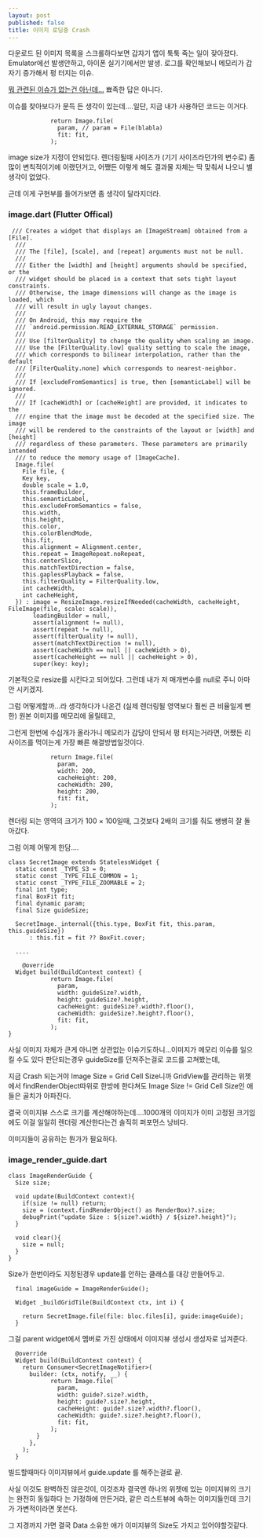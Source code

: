 ```yaml
---
layout: post
published: false
title: 이미지 로딩중 Crash
---
```

다운로드 된 이미지 목록을 스크롤하다보면 갑자기 앱이 툭툭 죽는 일이 잦아졌다.
Emulator에선 발생안하고, 아이폰 실기기에서만 발생.
로그를 확인해보니 메모리가 갑자기 증가해서 펑 터지는 이슈.

[뭐 관련된 이슈가 없는건 아닌데...](https://github.com/flutter/flutter/issues/32143) 뾰족한 답은 아니다.

이슈를 찾아보다가 문득 든 생각이 있는데....일단, 지금 내가 사용하던 코드는 이거다.

```
            return Image.file(
              param, // param = File(blabla)
              fit: fit,
            );
```

image size가 지정이 안되있다. 렌더링될때 사이즈가 (기기 사이즈라던가의 변수로) 좀 많이 변칙적이기에 이랬던거고, 어쨌든 이렇게 해도 결과물 자체는 딱 맞춰서 나오니 별 생각이 없었다.

근데 이게 구현부를 들어가보면 좀 생각이 달라지더라.

### image.dart (Flutter Offical)
```
 /// Creates a widget that displays an [ImageStream] obtained from a [File].
  ///
  /// The [file], [scale], and [repeat] arguments must not be null.
  ///
  /// Either the [width] and [height] arguments should be specified, or the
  /// widget should be placed in a context that sets tight layout constraints.
  /// Otherwise, the image dimensions will change as the image is loaded, which
  /// will result in ugly layout changes.
  ///
  /// On Android, this may require the
  /// `android.permission.READ_EXTERNAL_STORAGE` permission.
  ///
  /// Use [filterQuality] to change the quality when scaling an image.
  /// Use the [FilterQuality.low] quality setting to scale the image,
  /// which corresponds to bilinear interpolation, rather than the default
  /// [FilterQuality.none] which corresponds to nearest-neighbor.
  ///
  /// If [excludeFromSemantics] is true, then [semanticLabel] will be ignored.
  ///
  /// If [cacheWidth] or [cacheHeight] are provided, it indicates to the
  /// engine that the image must be decoded at the specified size. The image
  /// will be rendered to the constraints of the layout or [width] and [height]
  /// regardless of these parameters. These parameters are primarily intended
  /// to reduce the memory usage of [ImageCache].
  Image.file(
    File file, {
    Key key,
    double scale = 1.0,
    this.frameBuilder,
    this.semanticLabel,
    this.excludeFromSemantics = false,
    this.width,
    this.height,
    this.color,
    this.colorBlendMode,
    this.fit,
    this.alignment = Alignment.center,
    this.repeat = ImageRepeat.noRepeat,
    this.centerSlice,
    this.matchTextDirection = false,
    this.gaplessPlayback = false,
    this.filterQuality = FilterQuality.low,
    int cacheWidth,
    int cacheHeight,
  }) : image = ResizeImage.resizeIfNeeded(cacheWidth, cacheHeight, FileImage(file, scale: scale)),
       loadingBuilder = null,
       assert(alignment != null),
       assert(repeat != null),
       assert(filterQuality != null),
       assert(matchTextDirection != null),
       assert(cacheWidth == null || cacheWidth > 0),
       assert(cacheHeight == null || cacheHeight > 0),
       super(key: key);
```

기본적으로 resize를 시킨다고 되어있다. 그런데 내가 저 매개변수를 null로 주니 아마 안 시키겠지.

그럼 어떻게할까...라 생각하다가 나온건 (실제 렌더링될 영역보다 훨씬 큰 비율일게 뻔한) 원본 이미지를 메모리에 올릴테고,

그런게 한번에 수십개가 올라가니 메모리가 감당이 안되서 펑 터지는거라면, 어쨌든 리사이즈를 먹이는게 가장 빠른 해결방법일것이다.

```
            return Image.file(
              param,
              width: 200,
              cacheHeight: 200,
              cacheWidth: 200,
              height: 200,
              fit: fit,
            );
```
렌더링 되는 영역의 크기가 100 × 100일때, 그것보다 2배의 크기를 줘도 쌩쌩히 잘 돌아갔다.

그럼 이제 어떻게 한담....


```
class SecretImage extends StatelessWidget {
  static const _TYPE_S3 = 0;
  static const _TYPE_FILE_COMMON = 1;
  static const _TYPE_FILE_ZOOMABLE = 2;
  final int type;
  final BoxFit fit;
  final dynamic param;
  final Size guideSize;

  SecretImage._internal({this.type, BoxFit fit, this.param, this.guideSize})
      : this.fit = fit ?? BoxFit.cover;
      
  ....
  
    @override
  Widget build(BuildContext context) {
            return Image.file(
              param,
              width: guideSize?.width,
              height: guideSize?.height,
              cacheHeight: guideSize?.width?.floor(),
              cacheWidth: guideSize?.height?.floor(),
              fit: fit,
            );
}      
```

사실 이미지 자체가 큰게 아니면 상관없는 이슈기도하니...이미지가 메모리 이슈를 일으킬 수도 있다 판단되는경우 guideSize를 던져주는걸로 코드를 고쳐봤는데,

지금 Crash 되는거야 Image Size = Grid Cell Size니까 GridView를 관리하는 위젯에서 findRenderObject따위로 한방에 한다쳐도 Image Size != Grid Cell Size인 애들은 골치가 아파진다.

결국 이미지뷰 스스로 크기를 계산해야하는데....1000개의 이미지가 이미 고정된 크기임에도 이걸 일일히 렌더링 계산한다는건 솔직히 퍼포먼스 낭비다.

이미지들이 공유하는 뭔가가 필요하다.


### image_render_guide.dart
```
class ImageRenderGuide {
  Size size;

  void update(BuildContext context){
    if(size != null) return;
    size = (context.findRenderObject() as RenderBox)?.size;
    debugPrint("update Size : ${size?.width} / ${size?.height}");
  }

  void clear(){
    size = null;
  }
}
```

Size가 한번이라도 지정된경우 update를 안하는 클래스를 대강 만들어두고.


```
  final imageGuide = ImageRenderGuide();
  
  Widget _buildGridTile(BuildContext ctx, int i) {

    return SecretImage.file(file: bloc.files[i], guide:imageGuide);
  }
```

그걸 parent widget에서 멤버로 가진 상태에서 이미지뷰 생성시 생성자로 넘겨준다.

```
  @override
  Widget build(BuildContext context) {
    return Consumer<SecretImageNotifier>(
      builder: (ctx, notify, __) {
            return Image.file(
              param,
              width: guide?.size?.width,
              height: guide?.size?.height,
              cacheHeight: guide?.size?.width?.floor(),
              cacheWidth: guide?.size?.height?.floor(),
              fit: fit,
            );
        }
      },
    );
  }
```
빌드할때마다 이미지뷰에서 guide.update 를 해주는걸로 끝.

사실 이것도 완벽하진 않은것이, 이것조차 결국엔 하나의 위젯에 있는 이미지뷰의 크기는 완전히 동일하다 는 가정하에 만든거라, 같은 리스트뷰에 속하는 이미지들인데 크기가 가변적이라면 못쓴다.

그 지경까지 가면 결국 Data 소유한 애가 이미지뷰의 Size도 가지고 있어야할것같다.


